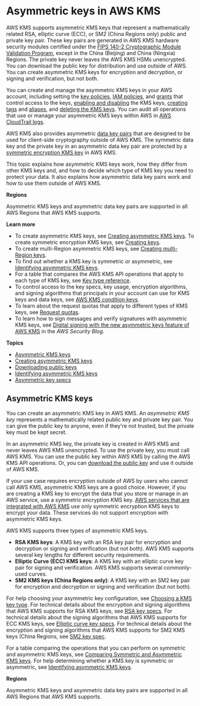 # Asymmetric keys in AWS KMS<a name="symmetric-asymmetric"></a>

AWS KMS supports asymmetric KMS keys that represent a mathematically related RSA, elliptic curve \(ECC\), or SM2 \(China Regions only\) public and private key pair\. These key pairs are generated in AWS KMS hardware security modules certified under the [FIPS 140\-2 Cryptographic Module Validation Program](https://csrc.nist.gov/projects/cryptographic-module-validation-program/Certificate/3139), except in the China \(Beijing\) and China \(Ningxia\) Regions\. The private key never leaves the AWS KMS HSMs unencrypted\. You can download the public key for distribution and use outside of AWS\. You can create asymmetric KMS keys for encryption and decryption, or signing and verification, but not both\.

You can create and manage the asymmetric KMS keys in your AWS account, including setting the [key policies](key-policies.md), [IAM policies](iam-policies.md), and [grants](grants.md) that control access to the keys, [enabling and disabling](enabling-keys.md) the KMS keys, [creating tags](tagging-keys.md) and [aliases](alias-manage.md#alias-create), and [deleting the KMS keys](deleting-keys.md)\. You can audit all operations that use or manage your asymmetric KMS keys within AWS in [AWS CloudTrail logs](logging-using-cloudtrail.md)\.

AWS KMS also provides asymmetric [data key pairs](concepts.md#data-key-pairs) that are designed to be used for client\-side cryptography outside of AWS KMS\. The symmetric data key and the private key in an asymmetric data key pair are protected by a [symmetric encryption KMS key](concepts.md#symmetric-cmks) in AWS KMS\. 

This topic explains how asymmetric KMS keys work, how they differ from other KMS keys and, and how to decide which type of KMS key you need to protect your data\. It also explains how asymmetric data key pairs work and how to use them outside of AWS KMS\.

**Regions**

Asymmetric KMS keys and asymmetric data key pairs are supported in all AWS Regions that AWS KMS supports\.

**Learn more**
+ To create asymmetric KMS keys, see [Creating asymmetric KMS keys](asymm-create-key.md)\. To create symmetric encryption KMS keys, see [Creating keys](create-keys.md)\. 
+ To create multi\-Region asymmetric KMS keys, see [Creating multi\-Region keys](multi-region-keys-create.md)\.
+ To find out whether a KMS key is symmetric or asymmetric, see [Identifying asymmetric KMS keys](find-symm-asymm.md)\. 
+ For a table that compares the AWS KMS API operations that apply to each type of KMS key, see [Key type reference](symm-asymm-compare.md)\.
+ To control access to the key specs, key usage, encryption algorithms, and signing algorithms that principals in your account can use for KMS keys and data keys, see [AWS KMS condition keys](policy-conditions.md#conditions-kms)\.
+ To learn about the request quotas that apply to different types of KMS keys, see [Request quotas](requests-per-second.md)\.
+ To learn how to sign messages and verify signatures with asymmetric KMS keys, see [Digital signing with the new asymmetric keys feature of AWS KMS](http://aws.amazon.com/blogs/security/digital-signing-asymmetric-keys-aws-kms/) in the *AWS Security Blog*\.

**Topics**
+ [Asymmetric KMS keys](#asymmetric-cmks)
+ [Creating asymmetric KMS keys](asymm-create-key.md)
+ [Downloading public keys](download-public-key.md)
+ [Identifying asymmetric KMS keys](find-symm-asymm.md)
+ [Asymmetric key specs](asymmetric-key-specs.md)

## Asymmetric KMS keys<a name="asymmetric-cmks"></a>

You can create an asymmetric KMS key in AWS KMS\. An *asymmetric KMS key* represents a mathematically related public key and private key pair\. You can give the public key to anyone, even if they're not trusted, but the private key must be kept secret\. 

In an asymmetric KMS key, the private key is created in AWS KMS and never leaves AWS KMS unencrypted\. To use the private key, you must call AWS KMS\. You can use the public key within AWS KMS by calling the AWS KMS API operations\. Or, you can [download the public key](download-public-key.md) and use it outside of AWS KMS\.

If your use case requires encryption outside of AWS by users who cannot call AWS KMS, asymmetric KMS keys are a good choice\. However, if you are creating a KMS key to encrypt the data that you store or manage in an AWS service, use a symmetric encryption KMS key\. [AWS services that are integrated with AWS KMS](https://aws.amazon.com/kms/features/#AWS_Service_Integration) use only symmetric encryption KMS keys to encrypt your data\. These services do not support encryption with asymmetric KMS keys\.

AWS KMS supports three types of asymmetric KMS keys\. 
+ **RSA KMS keys**: A KMS key with an RSA key pair for encryption and decryption or signing and verification \(but not both\)\. AWS KMS supports several key lengths for different security requirements\.
+ **Elliptic Curve \(ECC\) KMS keys**: A KMS key with an elliptic curve key pair for signing and verification\. AWS KMS supports several commonly\-used curves\.
+ **SM2 KMS keys \(China Regions only\)**: A KMS key with an SM2 key pair for encryption and decryption or signing and verification \(but not both\)\.

For help choosing your asymmetric key configuration, see [Choosing a KMS key type](key-types.md#symm-asymm-choose)\. For technical details about the encryption and signing algorithms that AWS KMS supports for RSA KMS keys, see [RSA key specs](asymmetric-key-specs.md#key-spec-rsa)\. For technical details about the signing algorithms that AWS KMS supports for ECC KMS keys, see [Elliptic curve key specs](asymmetric-key-specs.md#key-spec-ecc)\. For technical details about the encryption and signing algorithms that AWS KMS supports for SM2 KMS keys \(China Regions, see [SM2 key spec](asymmetric-key-specs.md#key-spec-sm)\.

For a table comparing the operations that you can perform on symmetric and asymmetric KMS keys, see [Comparing Symmetric and Asymmetric KMS keys](symm-asymm-compare.md)\. For help determining whether a KMS key is symmetric or asymmetric, see [Identifying asymmetric KMS keys](find-symm-asymm.md)\.

**Regions**

Asymmetric KMS keys and asymmetric data key pairs are supported in all AWS Regions that AWS KMS supports\.